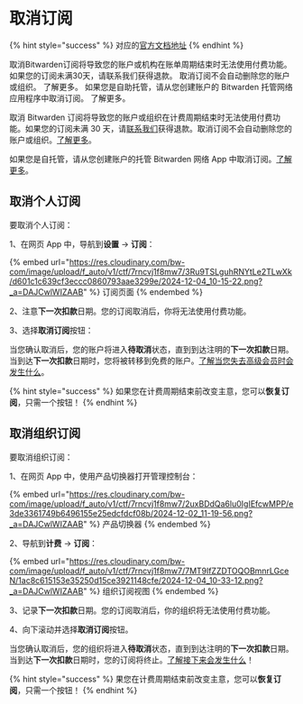 # 取消订阅

{% hint style="success" %}
对应的[官方文档地址](https://bitwarden.com/help/cancel-a-subscription/)
{% endhint %}

取消Bitwarden订阅将导致您的账户或机构在账单周期结束时无法使用付费功能。 如果您的订阅未满30天，请联系我们获得退款。 取消订阅不会自动删除您的账户或组织。 了解更多。 如果您是自助托管，请从您创建账户的 Bitwarden 托管网络应用程序中取消订阅。 了解更多。



取消 Bitwarden 订阅将导致您的账户或组织在计费周期结束时无法使用付费功能。如果您的订阅未满 30 天，请[联系我们](https://bitwarden.com/contact/)获得退款。取消订阅不会自动删除您的账户或组织。[了解更多](delete-an-account-or-organization.md)。

如果您是自托管，请从您创建账户的托管 Bitwarden 网络 App 中取消订阅。[了解更多](../self-hosting/licensing.md)。

## 取消个人订阅 <a href="#cancel-a-personal-subscription" id="cancel-a-personal-subscription"></a>

要取消个人订阅：

1、在网页 App 中，导航到**设置** → **订阅**：

{% embed url="https://res.cloudinary.com/bw-com/image/upload/f_auto/v1/ctf/7rncvj1f8mw7/3Ru9TSLguhRNYtLe2TLwXk/d601c1c639cf3eccc0860793aae3299e/2024-12-04_10-15-22.png?_a=DAJCwlWIZAAB" %}
订阅页面
{% endembed %}

2、注意**下一次扣款**日期。您的订阅取消后，你将无法使用付费功能。

3、选择**取消订阅**按钮：

当您确认取消后，您的账户将进入**待取消**状态，直到到达注明的**下一次扣款**日期。当到达**下一次扣款**日期时，您将被转移到免费的账户。[了解当您失去高级会员时会发生什么](password-manager/premium-renewal.md)。

{% hint style="success" %}
如果您在计费周期结束前改变主意，您可以**恢复订阅**，只需一个按钮！
{% endhint %}

## 取消组织订阅 <a href="#cancel-an-organization-subscription" id="cancel-an-organization-subscription"></a>

要取消组织订阅：

1、在网页 App 中，使用产品切换器打开管理控制台：

{% embed url="https://res.cloudinary.com/bw-com/image/upload/f_auto/v1/ctf/7rncvj1f8mw7/2uxBDdQa6lu0IgIEfcwMPP/e3de3361749b6496155e25edcfdcf08b/2024-12-02_11-19-56.png?_a=DAJCwlWIZAAB" %}
产品切换器
{% endembed %}

2、导航到**计费** → **订阅**：

{% embed url="https://res.cloudinary.com/bw-com/image/upload/f_auto/v1/ctf/7rncvj1f8mw7/7MT9lfZZDTOQOBmnrLGceN/1ac8c615153e35250d15ce3921148cfe/2024-12-04_10-33-12.png?_a=DAJCwlWIZAAB" %}
组织订阅视图
{% endembed %}

3、记录**下一次扣款**日期。您的订阅取消后，你的组织将无法使用付费功能。

4、向下滚动并选择**取消订阅**按钮。

当您确认取消后，您的组织将进入**待取消**状态，直到到达注明的**下一次扣款**日期。当到达**下一次扣款**日期时，您的订阅将终止。[了解接下来会发生什么](organization-renewal.md)！

{% hint style="success" %}
果您在计费周期结束前改变主意，您可以**恢复订阅**，只需一个按钮！
{% endhint %}
